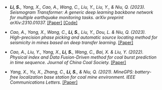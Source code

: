 
- *<strong><strong>Li, S.</strong></strong>, Yang, X., Cao, A., Wang, C., Liu, Y., Liu, Y., & Niu, Q. (2023). Seismogram Transformer: A generic deep learning backbone network for multiple earthquake monitoring tasks. arXiv preprint arXiv:2310.01037.* [[Paper]](https://arxiv.org/abs/2310.01037) [[Code]](https://github.com/senli1073/SeisT)

- *Cao, A., Yang, X., Wang, C., <strong><strong>Li, S.</strong></strong>, Liu, Y., Dou, L. & Niu, Q. (2023). High-precision phase picking and automatic source locating method for seismicity in mines based on deep transfer learning.* [[Paper]](https://doi.org/10.13225/j.cnki.jccs.2023.0095)

- *Cao, A., Liu, Y., Yang, X., <strong><strong>Li, S.</strong></strong>, Wang, C., Bai, X. & Liu, Y. (2022). Physical index and Data Fusion-Driven method for coal burst prediction in time sequence. Journal of China Coal Society.* [[Paper]](https://doi.org/10.13225/j.cnki.jccs.2022.0680)

- *Yang, X., Yu, X., Zhang, C., <strong><strong>Li, S.</strong></strong>, & Niu, Q. (2021). MineGPS: battery-free localization base station for coal mine environment. IEEE Communications Letters.* [[Paper]](https://ieeexplore.ieee.org/abstract/document/9433550)